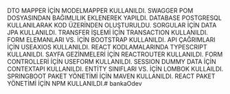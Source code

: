 DTO MAPPER İÇİN MODELMAPPER KULLANILDI.
SWAGGER POM DOSYASINDAN BAĞIMLILIK EKLENEREK YAPILDI.
DATABASE POSTGRESQL KULLANILARAK KOD ÜZERİNDEN OLUŞTURULDU.
SORGULAR İÇİN DATA JPA KULLANILDI.
TRANSFER İŞLEMİ İÇİN TRANSACTION KULLANILDI.
FORM ELEMANLARI VS. İÇİN BOOTSTRAP KULLANILDI.
API ÇAĞRIMLARI İÇİN USEAXIOS KULLANILDI.
REACT KODLAMALARINDA TYPESCRIPT KULLANILDI.
SAYFA GEZİNMELERİ İÇİN REACTROUTER KULLANILDI.
FORM CONTROLLERİ İÇİN USEFORM KULLANILDI.
SESSION DUMMY DATA İÇİN CONTEXTAPI KULLANILDI.
ENTİTY SINIFLARI VS. İÇİN LOMBOK KULLAILDI.
SPRINGBOOT PAKET YÖNETİMİ İÇİN MAVEN KULLANILDI.
REACT PAKET YÖNETİMİ İÇİN NPM KULLANILDI.# bankaOdev